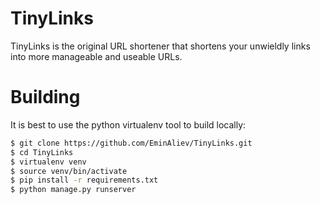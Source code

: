 # TinyLinks

TinyLinks is the original URL shortener that shortens your unwieldly links into more manageable and useable URLs.

# Building

It is best to use the python virtualenv tool to build locally:

```bash
$ git clone https://github.com/EminAliev/TinyLinks.git
$ cd TinyLinks
$ virtualenv venv
$ source venv/bin/activate
$ pip install -r requirements.txt
$ python manage.py runserver
```
